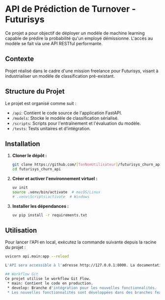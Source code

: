 # API de Prédiction de Turnover - Futurisys

Ce projet a pour objectif de déployer un modèle de machine learning capable de prédire la probabilité qu'un employé démissionne. L'accès au modèle se fait via une API RESTful performante.

## Contexte

Projet réalisé dans le cadre d'une mission freelance pour Futurisys, visant à industrialiser un modèle de classification pré-existant.

## Structure du Projet

Le projet est organisé comme suit :
- `/api`: Contient le code source de l'application FastAPI.
- `/models`: Stocke le modèle de classification sérialisé.
- `/scripts`: Scripts pour l'entraînement et l'évaluation du modèle.
- `/tests`: Tests unitaires et d'intégration.

## Installation

1.  **Cloner le dépôt :**
    ```bash
    git clone https://github.com/[TonNomUtilisateur]/futurisys_churn_api.git
    cd futurisys_churn_api
    ```

2.  **Créer et activer l'environnement virtuel :**
    ```bash
    uv init
    source .venv/bin/activate  # macOS/Linux
    # .venv\Scripts\activate  # Windows
    ```

3.  **Installer les dépendances :**
    ```bash
    uv pip install -r requirements.txt
    ```

## Utilisation

Pour lancer l'API en local, exécutez la commande suivante depuis la racine du projet :
```bash
uvicorn api.main:app --reload

L'API sera accessible à l'adresse http://127.0.0.1:8000. La documentation interactive (Swagger UI) se trouve à http://127.0.0.1:8000/docs.

## Workflow Git
Ce projet utilise le workflow Git Flow.
 * main: Contient le code en production.
 * develop: Branche d'intégration pour les nouvelles fonctionnalités.
 * Les nouvelles fonctionnalités sont développées dans des branches feature/*.